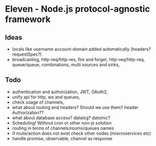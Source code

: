 # Eleven - Node.js protocol-agnostic framework

## Ideas

* locals like username account-domain added automatically (headers? requestSpec?)
* broadcasting, http-req/http-res, fire and forget, http-req/http-req, queue/queue, combinations, multi sources and sinks,

## Todo

* authentication and authorization, JWT, OAuth2,
* unify api for http, ws and queues,
* check usage of channels,
* what about routing and headers? Should we use them? header Authorization??
* what about database access? datalog? datomic?
* Scheduling! Without cron or other non-js solution
* routing in terms of channels/rooms/queues names
* if route/action does not exist check other nodes (miscroservices etc)
* handle promise, observable, channel as response

